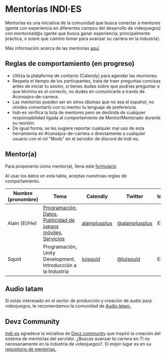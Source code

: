 # Mentorías INDI·ES

Mentorías es una iniciativa de la comunidad que busca conectar a mentores (gente con experiencia en diferentes campos del desarrollo de videojuegos) con   mentoread@s (gente que busca ganar experiencia, principalmente práctica, o sobre que camino tomar para avanzar su carrera en la industria).

Más información acerca de las mentorías [aquí](https://es.wikipedia.org/wiki/Mentor%C3%ADa)

## Reglas de comportamiento (en progreso)
- Utiliza la plataforma de contacto (Calendy) para agendar las reuniones.
- Respeta el tiempo de los participantes, trata de traer preguntas concisas antes de iniciar tu sesión, si tienes dudas sobre que podrías preguntar o que término es el correcto, no dudes en comunicarte a través de #consejos-de-carrera.
- Las mentorías pueden ser en otros idiomas que no sea el español, no olvides comentarlo con tu mentor tu lenguaje de preferencia.
- Indi-es verifica la lista de mentores pero se deslinda de cualquier responsabilidad ligada al comportamiento de Mentor/Mentorado durante su reunión.
- De igual forma, se les sugiere reportar cualquier mal uso de esta herramienta en #consejos-de-carrera o directamente a cualquier usuario con el rol "Mods" en el servidor de discord de Indi-es.

## Mentor(a)
Para proponerte como mentor(a), llena este [formulario](https://docs.google.com/forms/d/1GrudLaOhlcfiZmY-q_ENvC6bdhUSwgd72KR31ewOSU0)

Al usar los datos en esta tabla, aceptas nuestroas reglas de comportamiento.

|Nombre (pronombre)|Tema|Calendly|Twitter|Idioma
|---|---|---|---|---|
|Alain (El/He)|[Programación, Datos, Publicidad de juegos móviles, Servicios](https://alainvargas.com/)|[alainplusplus](https://calendly.com/alainplusplus/mentoria-consulta)|[@alainplusplus](https://twitter.com/alainplusplus)|ES/EN|
|Squid|Programación, Unity Development, Introducción a la Industria|[luisquid](https://calendly.com/luisquid/indies-mentoria-consulta)|[@luisquid](https://twitter.com/luisquid)|ES/EN

## Audio latam
Si estás interesado en el sector de producción y creación de audio para videojuegos, te recomendamos la comunidad de [Audio latam.](http://gameaudiolatam.org)

## Devz Community
[Indi-es](https://indi-es.com/) agradece la iniciativa de [Devz community](https://devz.mx/) que inspiró la creación del sistema de mentorías del servidor. ¿Buscas avanzar tu carrera en TI no necesariamente en la industria de videojuegos?. El mejor lugar es en su [repositorio de mentorías.](https://github.com/devzcommunity/community/blob/master/MENTORSHIP.md)

